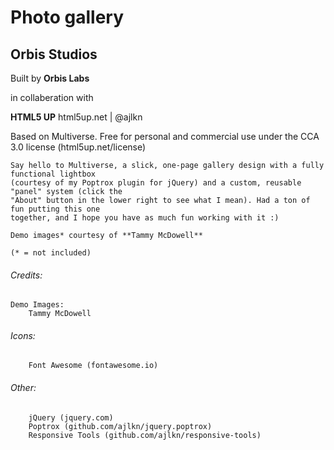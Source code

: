 # Photo gallery
## **Orbis Studios**

Built by **Orbis Labs**

in collaberation with

**HTML5 UP**
html5up.net | @ajlkn

Based on Multiverse.
Free for personal and commercial use under the CCA 3.0 license (html5up.net/license)

```
Say hello to Multiverse, a slick, one-page gallery design with a fully functional lightbox
(courtesy of my Poptrox plugin for jQuery) and a custom, reusable "panel" system (click the
"About" button in the lower right to see what I mean). Had a ton of fun putting this one
together, and I hope you have as much fun working with it :)

Demo images* courtesy of **Tammy McDowell**

(* = not included)
```

###### Credits:

	Demo Images:
		Tammy McDowell

###### Icons:
		Font Awesome (fontawesome.io)

###### Other:
		jQuery (jquery.com)
		Poptrox (github.com/ajlkn/jquery.poptrox)
		Responsive Tools (github.com/ajlkn/responsive-tools)
